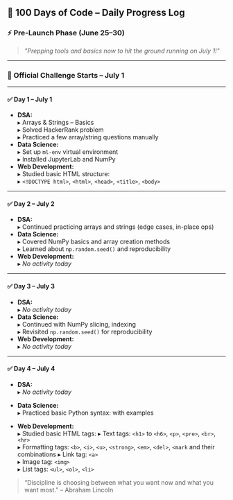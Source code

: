 ## 📅 100 Days of Code – Daily Progress Log

### ⚡ Pre-Launch Phase (June 25–30)

> *"Prepping tools and basics now to hit the ground running on July 1!"*

---

### 🎯 Official Challenge Starts – **July 1**

---

#### ✅ **Day 1 – July 1**
- **DSA:**  
  ▸ Arrays & Strings – Basics  
  ▸ Solved HackerRank problem  
  ▸ Practiced a few array/string questions manually  
- **Data Science:**  
  ▸ Set up `ml-env` virtual environment  
  ▸ Installed JupyterLab and NumPy  
- **Web Development:**  
  ▸ Studied basic HTML structure:  
    ▸ `<!DOCTYPE html>`, `<html>`, `<head>`, `<title>`, `<body>`

---

#### ✅ **Day 2 – July 2**
- **DSA:**  
  ▸ Continued practicing arrays and strings (edge cases, in-place ops)
- **Data Science:**  
  ▸ Covered NumPy basics and array creation methods  
  ▸ Learned about `np.random.seed()` and reproducibility
- **Web Development:**  
  ▸ *No activity today*

---

#### ✅ **Day 3 – July 3**
- **DSA:**  
  ▸ *No activity today*
- **Data Science:**  
  ▸ Continued with NumPy slicing, indexing  
  ▸ Revisited `np.random.seed()` for reproducibility
- **Web Development:**  
  ▸ *No activity today*

---

#### ✅ **Day 4 – July 4**
- **DSA:**  
  ▸ *No activity today*
  
- **Data Science:**  
  ▸ Practiced basic Python syntax: with examples
  
- **Web Development:**  
  ▸ Studied basic HTML tags: 
    ▸ Text tags: `<h1>` to `<h6>`, `<p>`, `<pre>`, `<br>`, `<hr>`  
    ▸ Formatting tags: `<b>`, `<i>`, `<u>`, `<strong>`, `<em>`, `<del>`, `<mark` and their combinations
    ▸ Link tag: `<a>`  
    ▸ Image tag: `<img>`  
    ▸ List tags: `<ul>`, `<ol>`, `<li>`


> “Discipline is choosing between what you want now and what you want most.” – Abraham Lincoln
